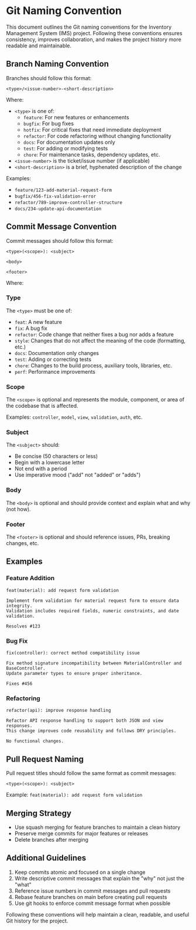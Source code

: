 # Git Naming Convention

This document outlines the Git naming conventions for the Inventory Management System (IMS) project. Following these conventions ensures consistency, improves collaboration, and makes the project history more readable and maintainable.

## Branch Naming Convention

Branches should follow this format:

```
<type>/<issue-number>-<short-description>
```

Where:
- `<type>` is one of:
  - `feature`: For new features or enhancements
  - `bugfix`: For bug fixes
  - `hotfix`: For critical fixes that need immediate deployment
  - `refactor`: For code refactoring without changing functionality
  - `docs`: For documentation updates only
  - `test`: For adding or modifying tests
  - `chore`: For maintenance tasks, dependency updates, etc.
- `<issue-number>` is the ticket/issue number (if applicable)
- `<short-description>` is a brief, hyphenated description of the change

Examples:
- `feature/123-add-material-request-form`
- `bugfix/456-fix-validation-error`
- `refactor/789-improve-controller-structure`
- `docs/234-update-api-documentation`

## Commit Message Convention

Commit messages should follow this format:

```
<type>(<scope>): <subject>

<body>

<footer>
```

Where:

### Type

The `<type>` must be one of:

- `feat`: A new feature
- `fix`: A bug fix
- `refactor`: Code change that neither fixes a bug nor adds a feature
- `style`: Changes that do not affect the meaning of the code (formatting, etc.)
- `docs`: Documentation only changes
- `test`: Adding or correcting tests
- `chore`: Changes to the build process, auxiliary tools, libraries, etc.
- `perf`: Performance improvements

### Scope

The `<scope>` is optional and represents the module, component, or area of the codebase that is affected.

Examples: `controller`, `model`, `view`, `validation`, `auth`, etc.

### Subject

The `<subject>` should:
- Be concise (50 characters or less)
- Begin with a lowercase letter
- Not end with a period
- Use imperative mood ("add" not "added" or "adds")

### Body

The `<body>` is optional and should provide context and explain what and why (not how).

### Footer

The `<footer>` is optional and should reference issues, PRs, breaking changes, etc.

## Examples

### Feature Addition

```
feat(material): add request form validation

Implement form validation for material request form to ensure data integrity.
Validation includes required fields, numeric constraints, and date validation.

Resolves #123
```

### Bug Fix

```
fix(controller): correct method compatibility issue

Fix method signature incompatibility between MaterialController and BaseController.
Update parameter types to ensure proper inheritance.

Fixes #456
```

### Refactoring

```
refactor(api): improve response handling

Refactor API response handling to support both JSON and view responses.
This change improves code reusability and follows DRY principles.

No functional changes.
```

## Pull Request Naming

Pull request titles should follow the same format as commit messages:

```
<type>(<scope>): <subject>
```

Example: `feat(material): add request form validation`

## Merging Strategy

- Use squash merging for feature branches to maintain a clean history
- Preserve merge commits for major features or releases
- Delete branches after merging

## Additional Guidelines

1. Keep commits atomic and focused on a single change
2. Write descriptive commit messages that explain the "why" not just the "what"
3. Reference issue numbers in commit messages and pull requests
4. Rebase feature branches on main before creating pull requests
5. Use git hooks to enforce commit message format when possible

Following these conventions will help maintain a clean, readable, and useful Git history for the project.